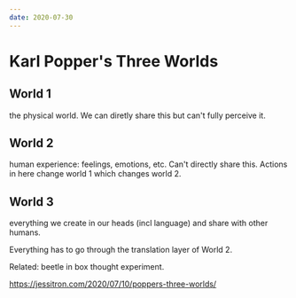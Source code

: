 ```yaml
---
date: 2020-07-30
---
```


# Karl Popper's Three Worlds

## World 1

the physical world. We can diretly share this but can't fully perceive it.

## World 2

human experience: feelings, emotions, etc. Can't directly share this.
Actions in here change world 1 which changes world 2.

## World 3

everything we create in our heads (incl language) and share with other humans.

Everything has to go through the translation layer of World 2.

Related: beetle in box thought experiment.

<https://jessitron.com/2020/07/10/poppers-three-worlds/>
